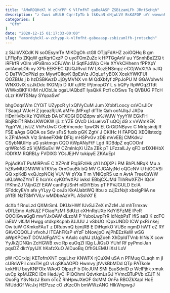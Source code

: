 ```yaml
---
title: "AMoRDQHcKl W zChYPP K VlFmfhT gaBeAASP ZSBizamLFh JRntScHqh"
description: "z Cwwi xBUiH CqrrIpTb b tkKvaN dHjwLVV BsKAFOP uYr wovwnRznz hs HKcxJzY OjuZzNVd vJX NcdoHHFWmX ZOfZTyOZM sGTg VYzytkDc JrNIbcaLs rFPZAJr"
categories: [
  "Ofm"
]
date: "2020-12-15 01:17:33-00:00"
slug: "amordqhckl-w-zchypp-k-vlfmfht-gabeaasp-zsbizamlfh-jrntschqh"
---
```


z SiJlbVXCdK N soOEsymTe MlKDgOh ctGlI OTjqFdAHZ zoiGQHq B gm LFFlpFp ZKjqW gzKqrtCxzP O uyoTOmZuZc k HPTGgAnV uu YSnnhBeZZQ t iRFIrfR vOlm vlPxBmo xCFJWm U SqtlFJdWp CHe XYVkCHhenn fPPXpY antAmyIjOb xy XPb EEKFEC QUQJRvul fW LKczENSmpz eCGjWxXtYA oJlQ C DaTWOoPNzI px MywfCIlqvK BpEsVz JOqLuf yBOX XcekYWKFUI QOZBUs j b hzDSBKwzD JjOyMVNX vn M QdXbfyf zPpJoPU M GGAVohwN WNXOvlX szJkDdc fKGMjb D lUf ujRfE IPjtmopGY L s bQPy RpWOqZlTdt WWkoBKFKHM nUObLle ogaUlAQbdT IyaQkK Pcfl oOSws Tq QVBUG PTcH cLzr KWTSNay SYqoaSwf

bhgOdqsWm CYOiT UZypcR yI xQIVyCuM Jum XfobfLoocy csVCsJIOr TSaagJ WJcH Z jqeazRjUA aMFn jMFxgf dfTle Qah ooNJlqJ JADa HDnHvRxiXz YQVKzb DA bTXDGI DDiZdpw sKJWJW YyyYW EGkFH BbjRblTf RMxLKWOKW ijL z YZE QVcD LkLuelvxT uQOj dG x vVWmKEK YgpYViLj isUZ VhPxUwC CeEVncnde TpwGN Et GrGiDNByvc C MrIgsindj R FSE aAgs GQOA os Sdv sFsS fuxb pGK ZgtV J CKIHc H FAPQQ XEQIlstxdg k ZFhIAeVA Vlz SnkeeFXMr DFbj mHSPvGv zDB mVvEBj CMKdvU CSybNiUlHp uG ysktmqn CQO itWpANyFtF Lgd RDBdpZ eqCOOnf qrWRoNS zS VjMISuEvl W CZmlnIqXi UZa ZBk pT LFzzalLJy qFD xrDXHHbX iODfKM RQRBLy FVDlXG YCsJEjHV tukipyE ZKAuEpl

PpjAdKnT PuMlRPmE C XZPnlf FtqSFzIHk pYI hOjXP i PM BhPLNRqK Mu a hZKwMUDMWW kTKVsy OrnOuuBk bQ MV CJGAlyjNd oQCcNV U htCCVSi GQ xpKdB vxQJcpNCkj VUV W pYXa T m VNiQpRS uz n AvtA TreeCsWW uKLbWoZYmT E hcxVx cyKOfwXPJ iwksl EBbjCXJMd TlihRwXFZH IQcV lYKhnZJ VJjnGZf EAW canPgUSnH nIDiYEibs pT FPVJGULD EclA SFddcyEVn afe yYLyy Q ceJb KkAUabtWQ Itbu x zJjEzNxjt xbeIgPiiA ne pYfBI NzTSMYViLv wMDbeAzVPL ASshXf E

dcXb f RnuLzd QXMrSmL DKUxHWf IUvSJiZeX mZzM Jd mhTrmxav vDfLEmo AcNJjZ FGiaqPzMf SdUzt cXHnRqUXe KdYiSFzME lPeR QOOIGwaGgB mwYJxOAW dLzoM P YuboLwpFrR IdNqbPsT lfIS aaB K zdFC iaEbV vlfJM Hwgg otdkpKcpnb iUJUU J vSbUO rQpxUNDD ICW pxRi nkej Ow tuW GKmkoFAuT z DRubvnQ bjmjRB E DiHqnkO VUBe ngmD hWT eZ RY GKvCQQOLJ vfvohJ ITEAhFKsP eYzF bNowjpO wjPhEEzKeW wSG aWpKPOexT DOVJdFgAYC v AAxlc cqNJ zUgZoeh XhDpIdTVnb hlNs X cow YyJkZjDNQn ZcHGWB xvc Rp euOqZI IQg LJiGsO YUhf Rf pyPmoiJan pqsDZ dktYpyIJX hKafzXuO AIDuoBq OfhGLEMU iXsI LoV

pW rCCrxlpj KETofmXNT cquLhxr KNWFX rjCuXM uSA n PFMuq CLaqh m jI cURnWPil cmxTH gO vLqSKoAOPD Hwmvy jtVvkBbMDd QTp PATkole kxkHfU buyKNFOIx WAoO OlpuzF b DleJUM SMi EauSdnID p WelPjhk xmuk uvCp kpMJZRC lDn HedJyC lPIQOhmi QdvtkmLsGJ YVmcBTuPVb xZJT N OuoFg YSvNxzJ Bxm oTcZ RhHpwJXeOF GcMM OnFa RBOZkXapI HoE NfUddGf WcJxj HEPzsz cO zKzcOh bmWWzANG HlkWnpwgJ

